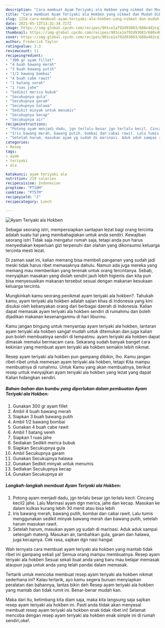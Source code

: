 ```yaml
---
description: "Cara membuat Ayam Teriyaki ala Hokben yang nikmat dan Mudah Dibuat"
title: "Cara membuat Ayam Teriyaki ala Hokben yang nikmat dan Mudah Dibuat"
slug: 1254-cara-membuat-ayam-teriyaki-ala-hokben-yang-nikmat-dan-mudah-dibuat
date: 2021-05-13T13:32:34.727Z
image: https://img-global.cpcdn.com/recipes/901ce1a792d93083/680x482cq70/ayam-teriyaki-ala-hokben-foto-resep-utama.jpg
thumbnail: https://img-global.cpcdn.com/recipes/901ce1a792d93083/680x482cq70/ayam-teriyaki-ala-hokben-foto-resep-utama.jpg
cover: https://img-global.cpcdn.com/recipes/901ce1a792d93083/680x482cq70/ayam-teriyaki-ala-hokben-foto-resep-utama.jpg
author: Frederick Taylor
ratingvalue: 3.3
reviewcount: 11
recipeingredient:
- "300 gr ayam fillet"
- "4 buah bawang merah"
- "3 buah bawang putih"
- "1/2 bawang bombai"
- "4 buah cabe rawit"
- "1 batang sereh"
- "1 ruas jahe"
- "Sedikit merica bubuk"
- "Secukupnya gula"
- "Secukupnya garam"
- "Secukupnya halawa"
- "Sedikit minyak untuk menumis"
- "Secukupnya kecap"
- "Secukupnya air"
recipeinstructions:
- "Potong ayam menjadi dadu, jgn terlalu besar jgn terlalu kecil. Cincang kecil2 jahe. Lalu Marinasi ayam dgn merica, jahe dan kecap. Masukan ke dalam kulkas kurang lebih 30 menit atau bisa lebih"
- "Iris bawang merah, bawang putih, bombai dan cabai rawit. Lalu tumis menggunakan sedikit minyak bawang merah dan bawang putih, setelah harum masukan rawit."
- "Setelah harum, masukan ayam yg sudah di marinasi. Aduk aduk sampai setengah mateng. Masukan air, tambahkan gula, garam dan halawa, juga kecapnya. Cek rasa, sajikan dgn nasi hangat"
categories:
- Resep
tags:
- ayam
- teriyaki
- ala

katakunci: ayam teriyaki ala 
nutrition: 219 calories
recipecuisine: Indonesian
preptime: "PT10M"
cooktime: "PT57M"
recipeyield: "2"
recipecategory: Lunch

---
```



![Ayam Teriyaki ala Hokben](https://img-global.cpcdn.com/recipes/901ce1a792d93083/680x482cq70/ayam-teriyaki-ala-hokben-foto-resep-utama.jpg)

Sebagai seorang istri, mempersiapkan santapan lezat bagi orang tercinta adalah suatu hal yang membahagiakan untuk anda sendiri. Kewajiban seorang istri Tidak saja mengatur rumah saja, tetapi anda pun harus menyediakan keperluan gizi terpenuhi dan olahan yang dikonsumsi keluarga tercinta mesti lezat.

Di zaman  saat ini, kalian memang bisa membeli panganan yang sudah jadi meski tidak harus ribet memasaknya dahulu. Namun ada juga mereka yang memang mau memberikan yang terenak untuk orang tercintanya. Sebab, menyajikan masakan yang diolah sendiri jauh lebih higienis dan kita pun bisa menyesuaikan makanan tersebut sesuai dengan makanan kesukaan keluarga tercinta. 



Mungkinkah kamu seorang penikmat ayam teriyaki ala hokben?. Tahukah kamu, ayam teriyaki ala hokben adalah sajian khas di Indonesia yang kini disukai oleh kebanyakan orang dari berbagai daerah di Indonesia. Kalian dapat memasak ayam teriyaki ala hokben sendiri di rumahmu dan boleh dijadikan makanan kesenanganmu di hari liburmu.

Kamu jangan bingung untuk menyantap ayam teriyaki ala hokben, lantaran ayam teriyaki ala hokben sangat mudah untuk ditemukan dan juga kalian pun boleh membuatnya sendiri di tempatmu. ayam teriyaki ala hokben dapat dimasak memalui bermacam cara. Sekarang sudah banyak banget cara kekinian yang membuat ayam teriyaki ala hokben semakin lebih nikmat.

Resep ayam teriyaki ala hokben pun gampang dibikin, lho. Kamu jangan ribet-ribet untuk memesan ayam teriyaki ala hokben, tetapi Kita mampu membuatnya di rumahmu. Untuk Kamu yang akan membuatnya, berikut resep untuk menyajikan ayam teriyaki ala hokben yang lezat yang dapat Kalian hidangkan sendiri.

<!--inarticleads1-->

##### Bahan-bahan dan bumbu yang diperlukan dalam pembuatan Ayam Teriyaki ala Hokben:

1. Gunakan 300 gr ayam fillet
1. Ambil 4 buah bawang merah
1. Siapkan 3 buah bawang putih
1. Ambil 1/2 bawang bombai
1. Gunakan 4 buah cabe rawit
1. Ambil 1 batang sereh
1. Siapkan 1 ruas jahe
1. Sediakan Sedikit merica bubuk
1. Siapkan Secukupnya gula
1. Ambil Secukupnya garam
1. Gunakan Secukupnya halawa
1. Gunakan Sedikit minyak untuk menumis
1. Sediakan Secukupnya kecap
1. Gunakan Secukupnya air




<!--inarticleads2-->

##### Langkah-langkah membuat Ayam Teriyaki ala Hokben:

1. Potong ayam menjadi dadu, jgn terlalu besar jgn terlalu kecil. Cincang kecil2 jahe. Lalu Marinasi ayam dgn merica, jahe dan kecap. Masukan ke dalam kulkas kurang lebih 30 menit atau bisa lebih
1. Iris bawang merah, bawang putih, bombai dan cabai rawit. Lalu tumis menggunakan sedikit minyak bawang merah dan bawang putih, setelah harum masukan rawit.
1. Setelah harum, masukan ayam yg sudah di marinasi. Aduk aduk sampai setengah mateng. Masukan air, tambahkan gula, garam dan halawa, juga kecapnya. Cek rasa, sajikan dgn nasi hangat




Wah ternyata cara membuat ayam teriyaki ala hokben yang mantab tidak ribet ini gampang sekali ya! Semua orang mampu membuatnya. Resep ayam teriyaki ala hokben Sesuai sekali buat anda yang baru mau belajar memasak ataupun juga untuk anda yang telah pandai dalam memasak.

Tertarik untuk mencoba membuat resep ayam teriyaki ala hokben nikmat sederhana ini? Kalau tertarik, ayo kamu segera buruan menyiapkan peralatan dan bahannya, lantas bikin deh Resep ayam teriyaki ala hokben yang mantab dan tidak rumit ini. Benar-benar mudah kan. 

Maka dari itu, ketimbang kita diam saja, maka kita langsung saja sajikan resep ayam teriyaki ala hokben ini. Pasti anda tiidak akan menyesal membuat resep ayam teriyaki ala hokben enak tidak ribet ini! Selamat mencoba dengan resep ayam teriyaki ala hokben enak simple ini di rumah sendiri,oke!.

